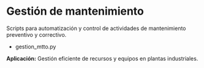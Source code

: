 # Gestión de mantenimiento

Scripts para automatización y control de actividades de mantenimiento preventivo y correctivo.

- gestion_mtto.py

**Aplicación:** Gestión eficiente de recursos y equipos en plantas industriales.
